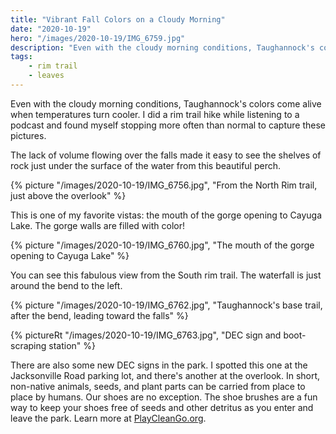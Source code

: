 ```yaml
---
title: "Vibrant Fall Colors on a Cloudy Morning"
date: "2020-10-19"
hero: "/images/2020-10-19/IMG_6759.jpg"
description: "Even with the cloudy morning conditions, Taughannock's colors come alive when temperatures turn cooler. I did a rim trail hike while listening to a podcast and found myself stopping more often than normal to capture these pictures."
tags: 
    - rim trail
    - leaves
---
```


Even with the cloudy morning conditions, Taughannock's colors come alive when temperatures turn cooler. I did a rim trail hike while listening to a podcast and found myself stopping more often than normal to capture these pictures.

The lack of volume flowing over the falls made it easy to see the shelves of rock just under the surface of the water from this beautiful perch.

{% picture "/images/2020-10-19/IMG_6756.jpg", "From the North Rim trail, just above the overlook" %}

This is one of my favorite vistas: the mouth of the gorge opening to Cayuga Lake. The gorge walls are filled with color!

{% picture "/images/2020-10-19/IMG_6760.jpg", "The mouth of the gorge opening to Cayuga Lake" %}

You can see this fabulous view from the South rim trail. The waterfall is just around the bend to the left.

{% picture "/images/2020-10-19/IMG_6762.jpg", "Taughannock's base trail, after the bend, leading toward the falls" %}

{% pictureRt "/images/2020-10-19/IMG_6763.jpg", "DEC sign and boot-scraping station" %}

There are also some new DEC signs in the park. I spotted this one at the Jacksonville Road parking lot, and there's another at the overlook. In short, non-native animals, seeds, and plant parts can be carried from place to place by humans. Our shoes are no exception. The shoe brushes are a fun way to keep your shoes free of seeds and other detritus as you enter and leave the park. Learn more at [PlayCleanGo.org](https://www.playcleango.org/).